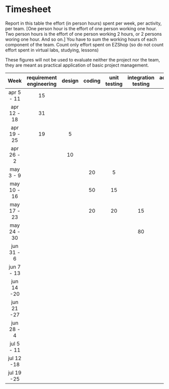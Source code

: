# Timesheet

Report in this table the effort (in person hours) spent per week, per activity, per team. 
[One person hour is the effort of one person working one hour.
Two person hours is the effort of one person working 2 hours, or 2 persons woring one hour. And so on.]
You have to sum the working hours of each component of the team.
Count only effort spent on EZShop (so do not count effort spent in virtual labs, studying, lessons)

These figures will not be used to evaluate neither the project nor the team, they are meant as practical application of basic project management.

| Week | requirement engineering | design | coding | unit testing | integration testing | acceptance testing | management | git maven |
|:-----------:|:--------:|:-----------:|:-----------:|:----------:|:------------:|:---------------:|:-------------:|:--------------:|
| apr 5 - 11 | 15 | | | | | | | |
| apr 12 - 18| 31 | | | | | | | | 
| apr 19 - 25| 19 | 5 | | | | | | | 
| apr 26 - 2 | | 10 |  | | | | | | 
| may 3 - 9  | | |20 |5| | | | | 
| may 10 - 16| | |50 |15| | | | | 
| may 17 - 23| | | 20|20|15| | | | 
| may 24 - 30| | | | | 80| | | | 
| jun 31 - 6 | | | | | | | | | 
| jun 7 - 13 | | | | | | | | | 
| jun 14 -20 | | | | | | | | | 
| jun 21 -27 | | | | | | | | | 
| jun 28 - 4 | | | | | | | | | 
| jul 5 - 11 | | | | | | | | | 
| jul 12 -18 | | | | | | | | |
| jul 19 -25 | | | | | | | | |

